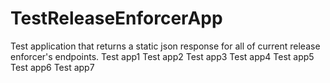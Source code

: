 # TestReleaseEnforcerApp
Test application that returns a static json response for all of current release enforcer's endpoints.
Test app1
Test app2
Test app3
Test app4
Test app5
Test app6
Test app7
